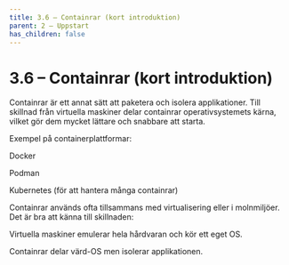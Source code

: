 ```yaml
---
title: 3.6 – Containrar (kort introduktion)
parent: 2 – Uppstart
has_children: false
---
```

# 3.6 – Containrar (kort introduktion)

Containrar är ett annat sätt att paketera och isolera applikationer. Till skillnad från virtuella maskiner delar containrar operativsystemets kärna, vilket gör dem mycket lättare och snabbare att starta.

Exempel på containerplattformar:

Docker

Podman

Kubernetes (för att hantera många containrar)

Containrar används ofta tillsammans med virtualisering eller i molnmiljöer. Det är bra att känna till skillnaden:

Virtuella maskiner emulerar hela hårdvaran och kör ett eget OS.

Containrar delar värd-OS men isolerar applikationen.

